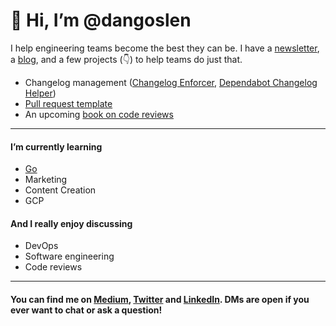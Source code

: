 # 👋 Hi, I’m @dangoslen

I help engineering teams become the best they can be. I have a [newsletter](https://dangoslen.me/newsletter/), a [blog](https://dangoslen.me/blog), and a few projects (👇) to help teams do just that.

* Changelog management ([Changelog Enforcer](https://github.com/dangoslen/changelog-enforcer), [Dependabot Changelog Helper](https://github.com/dangoslen/dependabot-changelog-helper))
* [Pull request template](https://dangoslen.me/pull-request-template/#pr-template)
* An upcoming [book on code reviews](https://dangoslen.me/book)

---

#### I’m currently learning
  - [Go](golang.org)
  - Marketing
  - Content Creation
  - GCP

#### And I really enjoy discussing
  - DevOps
  - Software engineering
  - Code reviews

---

#### You can find me on [Medium](https://dangoslen.medium.com/), [Twitter](https://twitter.com/@dangoslen) and [LinkedIn](https://linkedin.com/in/dangoslen). DMs are open if you ever want to chat or ask a question!

<!---
dangoslen/dangoslen is a ✨ special ✨ repository because its `README.md` (this file) appears on your GitHub profile.
You can click the Preview link to take a look at your changes.
--->
